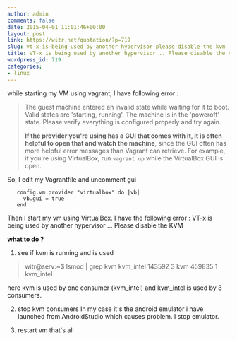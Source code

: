 ```yaml
---
author: admin
comments: false
date: 2015-04-01 11:01:46+00:00
layout: post
link: https://witr.net/quotation/?p=719
slug: vt-x-is-being-used-by-another-hypervisor-please-disable-the-kvm
title: VT-x is being used by another hypervisor .. Please disable the KVM
wordpress_id: 719
categories:
- linux
---
```



while starting my VM using vagrant, I have following error :


<blockquote>
The guest machine entered an invalid state while waiting for it
to boot. Valid states are 'starting, running'. The machine is in the
'poweroff' state. Please verify everything is configured
properly and try again.

**If the provider you're using has a GUI that comes with it,
it is often helpful to open that and watch the machine**, since the
GUI often has more helpful error messages than Vagrant can retrieve.
For example, if you're using VirtualBox, run `vagrant up` while the
VirtualBox GUI is open.
</blockquote>



So, I edit my Vagrantfile and uncomment gui

    
    
       config.vm.provider "virtualbox" do |vb|
         vb.gui = true
       end
    



Then I start my vm using VirtualBox. I have the following error :
VT-x is being used by another hypervisor ... Please disable the KVM

**what to do ?**
1. see if kvm is running and is used


<blockquote>
witr@serv:~$ lsmod | grep kvm
kvm_intel             143592  3 
kvm                   459835  1 kvm_intel
</blockquote>


here kvm is used by one consumer (kvm_intel) and kvm_intel is used by 3 consumers.

2. stop kvm consumers
In my case it's the android emulator i have launched from AndroidStudio which causes problem. I stop emulator.

3. restart vm
that's all


